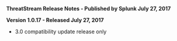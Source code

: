**ThreatStream Release Notes - Published by Splunk July 27, 2017**


**Version 1.0.17 - Released July 27, 2017**

* 3.0 compatibility update release only
